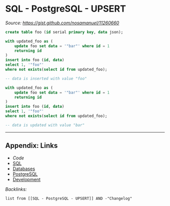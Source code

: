 # SQL - PostgreSQL - UPSERT

*Source: https://gist.github.com/nosamanuel/11260660*

````SQL
create table foo (id serial primary key, data json);

with updated_foo as (
    update foo set data = '"bar"' where id = 1
    returning id
)
insert into foo (id, data)
select 1, '"foo"'
where not exists(select id from updated_foo);

-- data is inserted with value "foo"

with updated_foo as (
    update foo set data = '"bar"' where id = 1
    returning id
)
insert into foo (id, data)
select 1, '"foo"'
where not exists(select id from updated_foo);

-- data is updated with value "bar"
````

---

## Appendix: Links

* *Code*
* [SQL](../../../../3-Resources/Tools/Developer%20Tools/Data%20Stack/Procedural%20Languages/SQL.md)
* [Databases](../../../MOCs/Databases.md)
* [PostgreSQL](../../../../3-Resources/Tools/Developer%20Tools/Data%20Stack/Databases/PostgreSQL.md)
* [Development](../../../MOCs/Development.md)

*Backlinks:*

````dataview
list from [[SQL - PostgreSQL - UPSERT]] AND -"Changelog"
````
